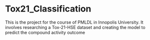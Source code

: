# Tox21_Classification
This is the project for the course of PMLDL in Innopolis University. It involves researching a Tox-21-HSE dataset and creating the model to predict the compound activity outcome
